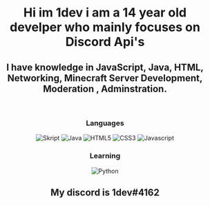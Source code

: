 <div align="center">
  <h1 style="font-weight: bold;">Hi im 1dev i am a 14 year old develper who mainly focuses on Discord Api's</h1>
  <h2>I have knowledge in JavaScript, Java, HTML, Networking, Minecraft Server Development, Moderation , Adminstration.</h2>
  <br/>
  <h3>Languages</h3>
  <div>
    <img alt="Skript" src="https://img.shields.io/badge/-SKRIPT-040a16?style=for-the-badge&logo=skript">
    <img alt="Java" src="https://img.shields.io/badge/-JAVA-040a16?style=for-the-badge&logo=java">
    <img alt="HTML5" src="https://img.shields.io/badge/-HTML5-040a16?style=for-the-badge&logo=html5">
    <img alt="CSS3" src="https://img.shields.io/badge/-CSS3-040a16?style=for-the-badge&logo=css3">
    <img alt="Javascript" src="https://img.shields.io/badge/-Javascript-040a16?style=for-the-badge&logo=javascript">
  </div>

  <h3>Learning</h3>
  <div>
    <img alt="Python" src="https://img.shields.io/badge/-python-040a16?style=for-the-badge&logo=python">
  </div>
  <h2>My discord is 1dev#4162</h2>
  <br/>
  <div>
